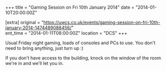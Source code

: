 +++
title = "Gaming Session on Fri 10th January 2014"
date = "2014-01-10T20:00:00Z"

[extra]
original = "https://uwcs.co.uk/events/gaming-session-on-fri-10th-january-2014-1474489088456/"    
ent_time = "2014-01-11T08:00:00Z"
location = "DCS"
+++

Usual Friday night gaming, loads of consoles and PCs to use. You don't need to bring anything, just turn up :)

If you don't have access to the building, knock on the window of the room we're in and we'll let you in.


